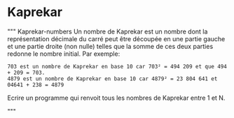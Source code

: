# Kaprekar

"""
Kaprekar-numbers Un nombre de Kaprekar est un nombre dont la représentation décimale du carré peut être découpée en une partie gauche et une partie droite (non nulle) telles que la somme de ces deux parties redonne le nombre initial. Par exemple:

    703 est un nombre de Kaprekar en base 10 car 703² = 494 209 et que 494 + 209 = 703.
    4879 est un nombre de Kaprekar en base 10 car 4879² = 23 804 641 et 04641 + 238 = 4879

Ecrire un programme qui renvoit tous les nombres de Kaprekar entre 1 et N.

"""
